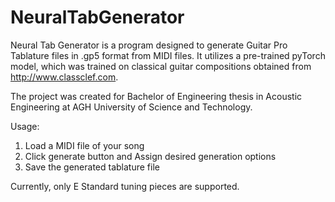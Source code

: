 # NeuralTabGenerator
  Neural Tab Generator is a program designed to generate Guitar Pro Tablature files in .gp5 format from MIDI files. It utilizes a pre-trained pyTorch model, which was trained on classical guitar compositions obtained from http://www.classclef.com.

The project was created for Bachelor of Engineering thesis in Acoustic Engineering at AGH University of Science and Technology.

Usage:

1. Load a MIDI file of your song
2. Click generate button and Assign desired generation options
3. Save the generated tablature file

Currently, only E Standard tuning pieces are supported.

